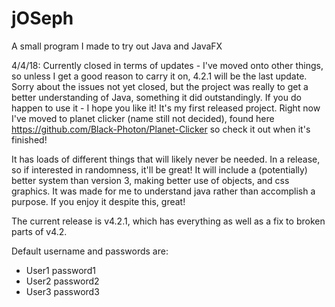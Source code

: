 # jOSeph
A small program I made to try out Java and JavaFX

4/4/18: Currently closed in terms of updates - I've moved onto other things, so unless I get a good reason to carry it on, 4.2.1 will be the last update. Sorry about the issues not yet closed, but the project was really to get a better understanding of Java, something it did outstandingly. If you do happen to use it - I hope you like it! It's my first released project. Right now I've moved to planet clicker (name still not decided), found here https://github.com/Black-Photon/Planet-Clicker so check it out when it's finished!

It has loads of different things that will likely never be needed. In a release, so if interested in randomness, it'll be great!
It will include a (potentially) better system than version 3, making better use of objects, and css graphics.
It was made for me to understand java rather than accomplish a purpose. If you enjoy it despite this, great!

The current release is v4.2.1, which has everything as well as a fix to broken parts of v4.2.

Default username and passwords are:
 - User1 password1
 - User2 password2
 - User3 password3

